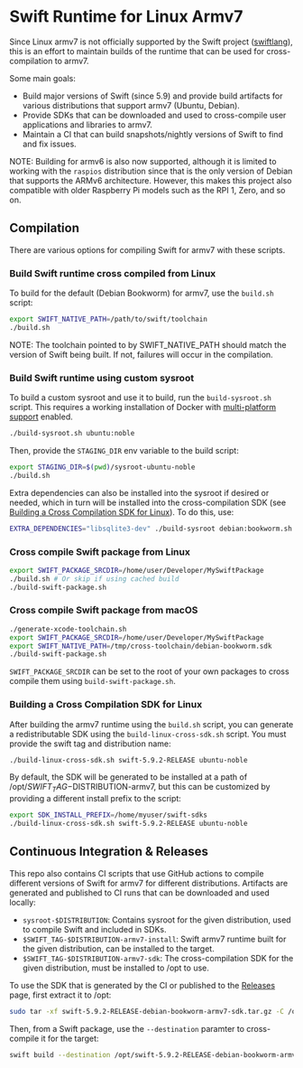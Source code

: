 # Swift Runtime for Linux Armv7

Since Linux armv7 is not officially supported by the Swift project ([swiftlang](https://github.com/swiftlang)), this is an effort
to maintain builds of the runtime that can be used for cross-compilation to armv7.

Some main goals:

- Build major versions of Swift (since 5.9) and provide build artifacts for various distributions that support armv7 (Ubuntu, Debian).
- Provide SDKs that can be downloaded and used to cross-compile user applications and libraries to armv7.
- Maintain a CI that can build snapshots/nightly versions of Swift to find and fix issues.

NOTE: Building for armv6 is also now supported, although it is limited to working with the `raspios`
distribution since that is the only version of Debian that supports the ARMv6 architecture. However,
this makes this project also compatible with older Raspberry Pi models such as the RPI 1, Zero, and so on.

## Compilation

There are various options for compiling Swift for armv7 with these scripts.

### Build Swift runtime cross compiled from Linux

To build for the default (Debian Bookworm) for armv7, use the `build.sh` script:

```bash
export SWIFT_NATIVE_PATH=/path/to/swift/toolchain
./build.sh
```

NOTE: The toolchain pointed to by SWIFT_NATIVE_PATH should match the version of Swift being built.
If not, failures will occur in the compilation.

### Build Swift runtime using custom sysroot

To build a custom sysroot and use it to build, run the `build-sysroot.sh` script. This requires a
working installation of Docker with [multi-platform support](https://docs.docker.com/build/building/multi-platform/) enabled.

```bash
./build-sysroot.sh ubuntu:noble
```

Then, provide the `STAGING_DIR` env variable to the build script:

```bash
export STAGING_DIR=$(pwd)/sysroot-ubuntu-noble
./build.sh
```

Extra dependencies can also be installed into the sysroot if desired or needed, which in turn will
be installed into the cross-compilation SDK (see [Building a Cross Compilation SDK for Linux](#building-a-cross-compilation-sdk-for-linux)). To do this, use:

```bash
EXTRA_DEPENDENCIES="libsqlite3-dev" ./build-sysroot debian:bookworm.sh
```

### Cross compile Swift package from Linux

```bash
export SWIFT_PACKAGE_SRCDIR=/home/user/Developer/MySwiftPackage
./build.sh # Or skip if using cached build
./build-swift-package.sh
```

### Cross compile Swift package from macOS

```bash
./generate-xcode-toolchain.sh
export SWIFT_PACKAGE_SRCDIR=/home/user/Developer/MySwiftPackage
export SWIFT_NATIVE_PATH=/tmp/cross-toolchain/debian-bookworm.sdk
./build-swift-package.sh
```

`SWIFT_PACKAGE_SRCDIR` can be set to the root of your own packages to cross compile them using `build-swift-package.sh`.

### Building a Cross Compilation SDK for Linux

After building the armv7 runtime using the `build.sh` script, you can generate a redistributable SDK
using the `build-linux-cross-sdk.sh` script. You must provide the swift tag and distribution name:

```bash
./build-linux-cross-sdk.sh swift-5.9.2-RELEASE ubuntu-noble
```

By default, the SDK will be generated to be installed at a path of /opt/$SWIFT_TAG-$DISTRIBUTION-armv7, but this can be customized by providing a different install prefix to the script:

```bash
export SDK_INSTALL_PREFIX=/home/myuser/swift-sdks
./build-linux-cross-sdk.sh swift-5.9.2-RELEASE ubuntu-noble
```

## Continuous Integration & Releases

This repo also contains CI scripts that use GitHub actions to compile different versions of Swift
for armv7 for different distributions. Artifacts are generated and published to CI runs that can
be downloaded and used locally:

- `sysroot-$DISTRIBUTION`: Contains sysroot for the given distribution, used to compile Swift and included in SDKs.
- `$SWIFT_TAG-$DISTRIBUTION-armv7-install`: Swift armv7 runtime built for the given distribution, can be installed to the target.
- `$SWIFT_TAG-$DISTRIBUTION-armv7-sdk`: The cross-compilation SDK for the given distribution, must be installed to /opt to use.

To use the SDK that is generated by the CI or published to the [Releases](https://github.com/xtremekforever/swift-armv7/releases) page, first
extract it to /opt:

```bash
sudo tar -xf swift-5.9.2-RELEASE-debian-bookworm-armv7-sdk.tar.gz -C /opt
```

Then, from a Swift package, use the `--destination` paramter to cross-compile it for the target:

```bash
swift build --destination /opt/swift-5.9.2-RELEASE-debian-bookworm-armv7/debian-bookworm.json
```
